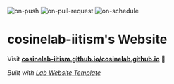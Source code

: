 
  ![on-push](../../actions/workflows/on-push.yaml/badge.svg)
  ![on-pull-request](../../actions/workflows/on-pull-request.yaml/badge.svg)
  ![on-schedule](../../actions/workflows/on-schedule.yaml/badge.svg)

  # cosinelab-iitism's Website

  Visit **[cosinelab-iitism.github.io/cosinelab.github.io](https://cosinelab-iitism.github.io/cosinelab.github.io)** 🚀

  _Built with [Lab Website Template](https://greene-lab.gitbook.io/lab-website-template-docs)_
